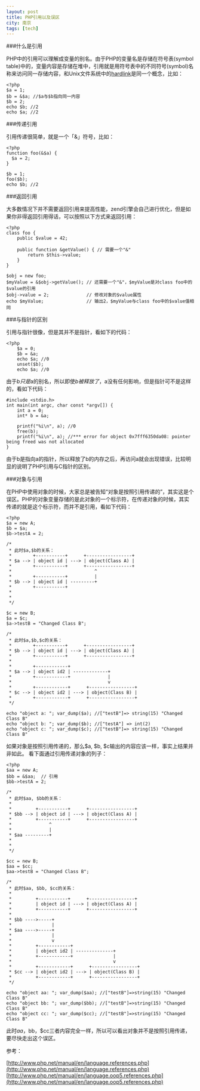 ```yaml
---
layout: post
title: PHP引用以及误区
city: 南京
tags: [tech]
---
```


###什么是引用

PHP中的引用可以理解成变量的别名。由于PHP的变量名是存储在符号表(symbol table)中的，变量内容是存储在堆中，引用就是用符号表中的不同符号(symbol)名称来访问同一存储内容，和Unix文件系统中的[hardlink][1]是同一个概念，比如：

	<?php
	$a = 1;
	$b = &$a; //$a与$b指向同一内容
	$b = 2;
	echo $b; //2
	echo $a; //2


###传递引用

引用传递很简单，就是一个「&」符号，比如：

	<?php
	function foo(&$a) {
	  $a = 2;
	}

	$b = 1;
	foo($b);
	echo $b; //2

###返回引用

大多数情况下并不需要返回引用来提高性能，zend引擎会自己进行优化，但是如果你非得返回引用得话，可以按照以下方式来返回引用：

	<?php
	class foo {
	    public $value = 42;

	    public function &getValue() { // 需要一个"&"
	        return $this->value;
	    }
	}

	$obj = new foo;
	$myValue = &$obj->getValue(); // 还需要一个"&"，$myValue是对class foo中的$value的引用
	$obj->value = 2;              // 修改对象的$value属性
	echo $myValue;                // 输出2，$myValue与class foo中的$value值相同


###与指针的区别

引用与指针很像，但是其并不是指针，看如下的代码：

	<?php
	    $a = 0;
	    $b = &a;
	    echo $a; //0
	    unset($b);
	    echo $a; //0

由于$b只是$a的别名，所以即使$b被释放了，$a没有任何影响，但是指针可不是这样的，看如下代码：

	#include <stdio.h>
	int main(int argc, char const *argv[]) {
	    int a = 0;
	    int* b = &a;
		
	    printf("%i\n", a); //0
	    free(b);
	    printf("%i\n", a); //*** error for object 0x7fff6350da08: pointer being freed was not allocated
	}

由于b是指向a的指针，所以释放了b的内存之后，再访问a就会出现错误，比较明显的说明了PHP引用与C指针的区别。

###对象与引用

在PHP中使用对象的时候，大家总是被告知“对象是按照引用传递的”，其实这是个误区。PHP的对象变量存储的是此对象的一个标示符，在传递对象的时候，其实传递的就是这个标示符，而并不是引用，看如下代码：

	<?php
	$a = new A;
	$b = $a;    
	$b->testA = 2;

	/*
	 * 此时$a,$b的关系：
	 *        +-----------+      +-----------------+
	 * $a --> | object id | ---> | object(Class A) |
	 *        +-----------+      +-----------------+
	 *                               ^
	 *        +-----------+          |
	 * $b --> | object id | ---------+
	 *        +-----------+    
	 *
	 *
	 */

	$c = new B;
	$a = $c;
	$a->testB = "Changed Class B";

	/*
	 * 此时$a,$b,$c的关系：
	 *        +-----------+      +-----------------+
	 * $b --> | object id | ---> | object(Class A) |
	 *        +-----------+      +-----------------+
	 *                               
	 *        +------------+          
	 * $a --> | object id2 | -------------+
	 *        +------------+              |
	 *                                    v
	 *        +------------+      +-----------------+
	 * $c --> | object id2 | ---> | object(Class B) |
	 *        +------------+      +-----------------+
	 */
	 
	echo "object a: "; var_dump($a); //["testB"]=> string(15) "Changed Class B"
	echo "object b: "; var_dump($b); //["testA"] => int(2)
	echo "object c: "; var_dump($c); //["testB"]=> string(15) "Changed Class B"

如果对象是按照引用传递的，那么$a, $b, $c输出的内容应该一样，事实上结果并非如此。 看下面通过引用传递对象的列子：

	<?php
	$aa = new A;
	$bb = &$aa;  // 引用 
	$bb->testA = 2;

	/*
	 * 此时$aa, $bb的关系：
	 *
	 *         +-----------+      +-----------------+
	 * $bb --> | object id | ---> | object(Class A) |
	 *         +-----------+      +-----------------+
	 *              ^                  
	 *              |
	 * $aa ---------+ 
	 *
	 *
	 */

	$cc = new B;
	$aa = $cc;
	$aa->testB = "Changed Class B";

	/*
	 * 此时$aa, $bb, $cc的关系：
	 *
	 *         +-----------+      +-----------------+
	 *         | object id | ---> | object(Class A) |
	 *         +-----------+      +-----------------+
	 *              
	 * $bb ---->-----+      
	 *               |
	 * $aa ---->-----+
	 *               |  
	 *               v   
	 *         +------------+      
	 *         | object id2 | --------------+ 
	 *         +------------+               |
	 *                                      v
	 *         +------------+      +-----------------+
	 * $cc --> | object id2 | ---> | object(Class B) |
	 *         +------------+      +-----------------+
	 */

	echo "object aa: "; var_dump($aa); //["testB"]=>string(15) "Changed Class B"
	echo "object bb: "; var_dump($bb); //["testB"]=>string(15) "Changed Class B"
	echo "object cc: "; var_dump($cc); //["testB"]=>string(15) "Changed Class B"

此时$aa，$bb，$cc三者内容完全一样，所以可以看出对象并不是按照引用传递，要尽快走出这个误区。

参考：

[http://www.php.net/manual/en/language.references.php](http://www.php.net/manual/en/language.references.php)
[http://www.php.net/manual/en/language.oop5.references.php](http://www.php.net/manual/en/language.oop5.references.php)

[1]: http://en.wikipedia.org/wiki/Hard_link "Hard link"
